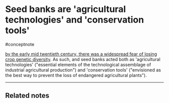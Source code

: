 # Seed banks are 'agricultural technologies' and 'conservation tools'
#conceptnote

[by the early mid twentieth century, there was a widespread fear of losing crop genetic diversity](by%20the%20early%20mid%20twentieth%20century,%20there%20was%20a%20widespread%20fear%20of%20losing%20crop%20genetic%20diversity.md). As such, and seed banks acted both as 'agricultural technologies' ("essential elements of the technological assemblage of industrial agricultural production") and 'conservation tools' ("envisioned as the best way to prevent the loss of endangered agricultural plants").

---

Related notes
- 


